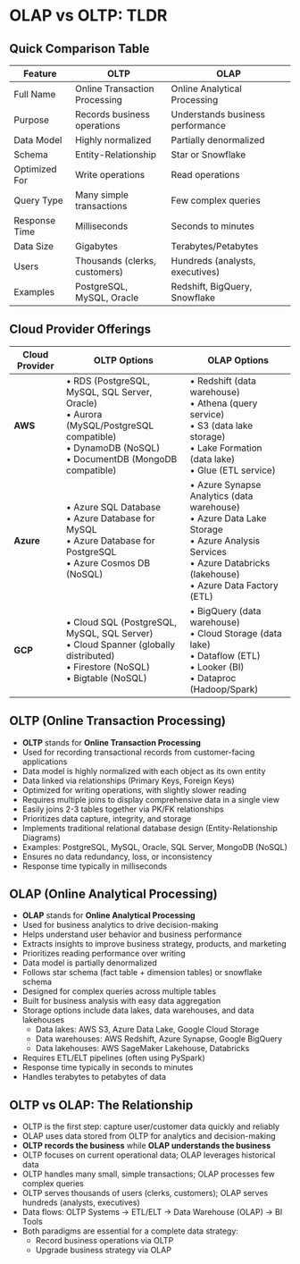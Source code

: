 # OLAP vs OLTP: TLDR

## Quick Comparison Table

| Feature | OLTP | OLAP |
|---------|------|------|
| Full Name | Online Transaction Processing | Online Analytical Processing |
| Purpose | Records business operations | Understands business performance |
| Data Model | Highly normalized | Partially denormalized |
| Schema | Entity-Relationship | Star or Snowflake |
| Optimized For | Write operations | Read operations |
| Query Type | Many simple transactions | Few complex queries |
| Response Time | Milliseconds | Seconds to minutes |
| Data Size | Gigabytes | Terabytes/Petabytes |
| Users | Thousands (clerks, customers) | Hundreds (analysts, executives) |
| Examples | PostgreSQL, MySQL, Oracle | Redshift, BigQuery, Snowflake |

## Cloud Provider Offerings

| Cloud Provider | OLTP Options | OLAP Options |
|----------------|--------------|--------------|
| **AWS** | • RDS (PostgreSQL, MySQL, SQL Server, Oracle) <br>• Aurora (MySQL/PostgreSQL compatible) <br>• DynamoDB (NoSQL) <br>• DocumentDB (MongoDB compatible) | • Redshift (data warehouse) <br>• Athena (query service) <br>• S3 (data lake storage) <br>• Lake Formation (data lake) <br>• Glue (ETL service) |
| **Azure** | • Azure SQL Database <br>• Azure Database for MySQL <br>• Azure Database for PostgreSQL <br>• Azure Cosmos DB (NoSQL) | • Azure Synapse Analytics (data warehouse) <br>• Azure Data Lake Storage <br>• Azure Analysis Services <br>• Azure Databricks (lakehouse) <br>• Azure Data Factory (ETL) |
| **GCP** | • Cloud SQL (PostgreSQL, MySQL, SQL Server) <br>• Cloud Spanner (globally distributed) <br>• Firestore (NoSQL) <br>• Bigtable (NoSQL) | • BigQuery (data warehouse) <br>• Cloud Storage (data lake) <br>• Dataflow (ETL) <br>• Looker (BI) <br>• Dataproc (Hadoop/Spark) |

## OLTP (Online Transaction Processing)

* **OLTP** stands for **Online Transaction Processing**
* Used for recording transactional records from customer-facing applications
* Data model is highly normalized with each object as its own entity
* Data linked via relationships (Primary Keys, Foreign Keys)
* Optimized for writing operations, with slightly slower reading
* Requires multiple joins to display comprehensive data in a single view
* Easily joins 2-3 tables together via PK/FK relationships
* Prioritizes data capture, integrity, and storage
* Implements traditional relational database design (Entity-Relationship Diagrams)
* Examples: PostgreSQL, MySQL, Oracle, SQL Server, MongoDB (NoSQL)
* Ensures no data redundancy, loss, or inconsistency
* Response time typically in milliseconds

## OLAP (Online Analytical Processing)

* **OLAP** stands for **Online Analytical Processing**
* Used for business analytics to drive decision-making
* Helps understand user behavior and business performance
* Extracts insights to improve business strategy, products, and marketing
* Prioritizes reading performance over writing
* Data model is partially denormalized
* Follows star schema (fact table + dimension tables) or snowflake schema
* Designed for complex queries across multiple tables
* Built for business analysis with easy data aggregation
* Storage options include data lakes, data warehouses, and data lakehouses
  * Data lakes: AWS S3, Azure Data Lake, Google Cloud Storage
  * Data warehouses: AWS Redshift, Azure Synapse, Google BigQuery
  * Data lakehouses: AWS SageMaker Lakehouse, Databricks
* Requires ETL/ELT pipelines (often using PySpark)
* Response time typically in seconds to minutes
* Handles terabytes to petabytes of data

## OLTP vs OLAP: The Relationship

* OLTP is the first step: capture user/customer data quickly and reliably
* OLAP uses data stored from OLTP for analytics and decision-making
* **OLTP records the business** while **OLAP understands the business**
* OLTP focuses on current operational data; OLAP leverages historical data
* OLTP handles many small, simple transactions; OLAP processes few complex queries
* OLTP serves thousands of users (clerks, customers); OLAP serves hundreds (analysts, executives)
* Data flows: OLTP Systems → ETL/ELT → Data Warehouse (OLAP) → BI Tools
* Both paradigms are essential for a complete data strategy:
  * Record business operations via OLTP
  * Upgrade business strategy via OLAP